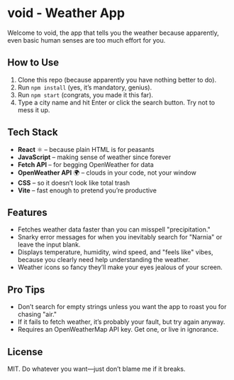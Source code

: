 # **void - Weather App**
Welcome to void, the app that tells you the weather because apparently, even basic human senses are too much effort for you.

## How to Use
1. Clone this repo (because apparently you have nothing better to do).
2. Run `npm install` (yes, it’s mandatory, genius).
3. Run `npm start` (congrats, you made it this far).
4. Type a city name and hit Enter or click the search button. Try not to mess it up.

## Tech Stack
- **React** ⚛️ – because plain HTML is for peasants  
- **JavaScript** – making sense of weather since forever  
- **Fetch API** – for begging OpenWeather for data  
- **OpenWeather API** 🌍 – clouds in your code, not your window  
- **CSS** – so it doesn’t look like total trash  
- **Vite** – fast enough to pretend you’re productive  

## Features
- Fetches weather data faster than you can misspell "precipitation."
- Snarky error messages for when you inevitably search for "Narnia" or leave the input blank.
- Displays temperature, humidity, wind speed, and "feels like" vibes, because you clearly need help understanding the weather.
- Weather icons so fancy they’ll make your eyes jealous of your screen.

## Pro Tips
- Don’t search for empty strings unless you want the app to roast you for chasing "air."
- If it fails to fetch weather, it’s probably your fault, but try again anyway.
- Requires an OpenWeatherMap API key. Get one, or live in ignorance.

## License
MIT. Do whatever you want—just don’t blame me if it breaks.  
